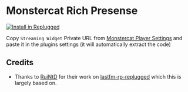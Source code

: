 # Monstercat Rich Presense

[![Install in Replugged][badge]][install]

[install]: https://replugged.dev/install?identifierPuyodead1/replugged-monstercat-rp&source=github
[badge]: https://img.shields.io/badge/-Install%20in%20Replugged-blue?style=for-the-badge&logo=none

Copy `Streaming Widget` Private URL from
[Monstercat Player Settings](https://player.monstercat.app/settings) and paste it in the plugins
settings (it will automatically extract the code)

## Credits

- Thanks to [RuiNtD](https://github.com/RuiNtD) for their work on
  [lastfm-rp-replugged](https://github.com/RuiNtD/lastfm-rp-replugged) which this is largely based
  on.
